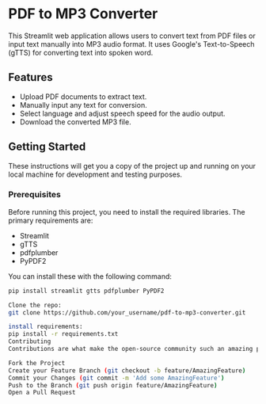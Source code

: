 # PDF to MP3 Converter

This Streamlit web application allows users to convert text from PDF files or input text manually into MP3 audio format. It uses Google's Text-to-Speech (gTTS) for converting text into spoken word.

## Features

- Upload PDF documents to extract text.
- Manually input any text for conversion.
- Select language and adjust speech speed for the audio output.
- Download the converted MP3 file.

## Getting Started

These instructions will get you a copy of the project up and running on your local machine for development and testing purposes.

### Prerequisites

Before running this project, you need to install the required libraries. The primary requirements are:

- Streamlit
- gTTS
- pdfplumber
- PyPDF2

You can install these with the following command:

```bash
pip install streamlit gtts pdfplumber PyPDF2

Clone the repo:
git clone https://github.com/your_username/pdf-to-mp3-converter.git

install requirements:
pip install -r requirements.txt
Contributing
Contributions are what make the open-source community such an amazing place to learn, inspire, and create. Any contributions you make are greatly appreciated.

Fork the Project
Create your Feature Branch (git checkout -b feature/AmazingFeature)
Commit your Changes (git commit -m 'Add some AmazingFeature')
Push to the Branch (git push origin feature/AmazingFeature)
Open a Pull Request
